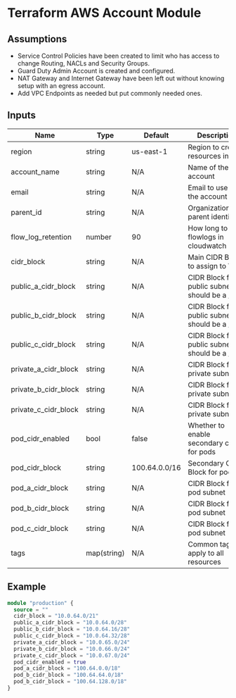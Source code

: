 # Terraform AWS Account Module

## Assumptions
* Service Control Policies have been created to limit who has access to change Routing, NACLs and Security Groups.
* Guard Duty Admin Account is created and configured.
* NAT Gateway and Internet Gateway have been left out without knowing setup with an egress account.
* Add VPC Endpoints as needed but put commonly needed ones.

## Inputs

| Name | Type | Default | Description |
|------|------|---------|-------------|
| region | string | us-east-1 | Region to create resources in |
| account_name | string | N/A | Name of the account |
| email | string | N/A | Email to use for the account |
| parent_id | string | N/A | Organization/Unit parent identifier |
| flow_log_retention | number | 90 | How long to keep flowlogs in cloudwatch |
| cidr_block | string | N/A | Main CIDR Block to assign to VPC |
| public_a_cidr_block | string | N/A | CIDR Block for public subnet should be a /28 |
| public_b_cidr_block | string | N/A | CIDR Block for public subnet should be a /28 |
| public_c_cidr_block | string | N/A | CIDR Block for public subnet should be a /28 |
| private_a_cidr_block | string | N/A | CIDR Block for private subnet |
| private_b_cidr_block | string | N/A | CIDR Block for private subnet |
| private_c_cidr_block | string | N/A | CIDR Block for private subnet |
| pod_cidr_enabled | bool | false | Whether to enable secondary cidr for pods |
| pod_cidr_block | string | 100.64.0.0/16 | Secondary CIDR Block for pods |
| pod_a_cidr_block | string | N/A | CIDR Block for pod subnet |
| pod_b_cidr_block | string | N/A | CIDR Block for pod subnet |
| pod_c_cidr_block | string | N/A | CIDR Block for pod subnet |
| tags | map(string) | N/A | Common tags to apply to all resources |

## Example

```terraform
module "production" {
  source = ""
  cidr_block = "10.0.64.0/21"
  public_a_cidr_block = "10.0.64.0/28"
  public_b_cidr_block = "10.0.64.16/28"
  public_c_cidr_block = "10.0.64.32/28"
  private_a_cidr_block = "10.0.65.0/24"
  private_b_cidr_block = "10.0.66.0/24"
  private_c_cidr_block = "10.0.67.0/24"
  pod_cidr_enabled = true
  pod_a_cidr_block = "100.64.0.0/18"
  pod_b_cidr_block = "100.64.64.0/18"
  pod_b_cidr_block = "100.64.128.0/18"
}
```